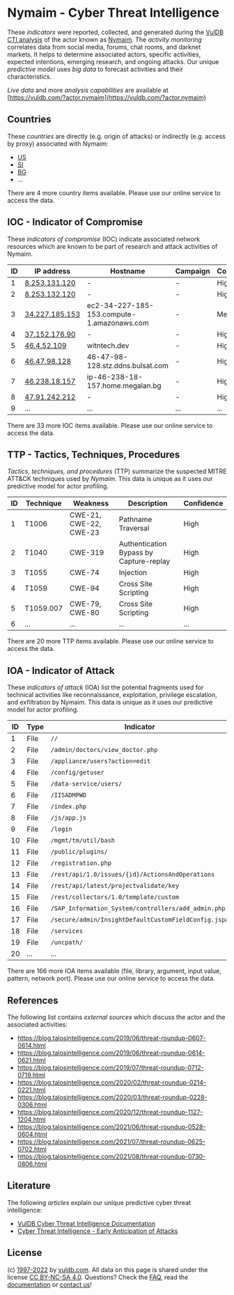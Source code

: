 # Nymaim - Cyber Threat Intelligence

These _indicators_ were reported, collected, and generated during the [VulDB CTI analysis](https://vuldb.com/?kb.cti) of the actor known as [Nymaim](https://vuldb.com/?actor.nymaim). The _activity monitoring_ correlates data from social media, forums, chat rooms, and darknet markets. It helps to determine associated actors, specific activities, expected intentions, emerging research, and ongoing attacks. Our unique _predictive model_ uses _big data_ to forecast activities and their characteristics.

_Live data_ and more _analysis capabilities_ are available at [https://vuldb.com/?actor.nymaim](https://vuldb.com/?actor.nymaim)

## Countries

These _countries_ are directly (e.g. origin of attacks) or indirectly (e.g. access by proxy) associated with Nymaim:

* [US](https://vuldb.com/?country.us)
* [SI](https://vuldb.com/?country.si)
* [BG](https://vuldb.com/?country.bg)
* ...

There are 4 more country items available. Please use our online service to access the data.

## IOC - Indicator of Compromise

These _indicators of compromise_ (IOC) indicate associated network resources which are known to be part of research and attack activities of Nymaim.

ID | IP address | Hostname | Campaign | Confidence
-- | ---------- | -------- | -------- | ----------
1 | [8.253.131.120](https://vuldb.com/?ip.8.253.131.120) | - | - | High
2 | [8.253.132.120](https://vuldb.com/?ip.8.253.132.120) | - | - | High
3 | [34.227.185.153](https://vuldb.com/?ip.34.227.185.153) | ec2-34-227-185-153.compute-1.amazonaws.com | - | Medium
4 | [37.152.176.90](https://vuldb.com/?ip.37.152.176.90) | - | - | High
5 | [46.4.52.109](https://vuldb.com/?ip.46.4.52.109) | witntech.dev | - | High
6 | [46.47.98.128](https://vuldb.com/?ip.46.47.98.128) | 46-47-98-128.stz.ddns.bulsat.com | - | High
7 | [46.238.18.157](https://vuldb.com/?ip.46.238.18.157) | ip-46-238-18-157.home.megalan.bg | - | High
8 | [47.91.242.212](https://vuldb.com/?ip.47.91.242.212) | - | - | High
9 | ... | ... | ... | ...

There are 33 more IOC items available. Please use our online service to access the data.

## TTP - Tactics, Techniques, Procedures

_Tactics, techniques, and procedures_ (TTP) summarize the suspected MITRE ATT&CK techniques used by _Nymaim_. This data is unique as it uses our predictive model for actor profiling.

ID | Technique | Weakness | Description | Confidence
-- | --------- | -------- | ----------- | ----------
1 | T1006 | CWE-21, CWE-22, CWE-23 | Pathname Traversal | High
2 | T1040 | CWE-319 | Authentication Bypass by Capture-replay | High
3 | T1055 | CWE-74 | Injection | High
4 | T1059 | CWE-94 | Cross Site Scripting | High
5 | T1059.007 | CWE-79, CWE-80 | Cross Site Scripting | High
6 | ... | ... | ... | ...

There are 20 more TTP items available. Please use our online service to access the data.

## IOA - Indicator of Attack

These _indicators of attack_ (IOA) list the potential fragments used for technical activities like reconnaissance, exploitation, privilege escalation, and exfiltration by Nymaim. This data is unique as it uses our predictive model for actor profiling.

ID | Type | Indicator | Confidence
-- | ---- | --------- | ----------
1 | File | `//` | Low
2 | File | `/admin/doctors/view_doctor.php` | High
3 | File | `/appliance/users?action=edit` | High
4 | File | `/config/getuser` | High
5 | File | `/data-service/users/` | High
6 | File | `/IISADMPWD` | Medium
7 | File | `/index.php` | Medium
8 | File | `/js/app.js` | Medium
9 | File | `/login` | Low
10 | File | `/mgmt/tm/util/bash` | High
11 | File | `/public/plugins/` | High
12 | File | `/registration.php` | High
13 | File | `/rest/api/1.0/issues/{id}/ActionsAndOperations` | High
14 | File | `/rest/api/latest/projectvalidate/key` | High
15 | File | `/rest/collectors/1.0/template/custom` | High
16 | File | `/SAP_Information_System/controllers/add_admin.php` | High
17 | File | `/secure/admin/InsightDefaultCustomFieldConfig.jspa` | High
18 | File | `/services` | Medium
19 | File | `/uncpath/` | Medium
20 | ... | ... | ...

There are 166 more IOA items available (file, library, argument, input value, pattern, network port). Please use our online service to access the data.

## References

The following list contains _external sources_ which discuss the actor and the associated activities:

* https://blog.talosintelligence.com/2019/06/threat-roundup-0607-0614.html
* https://blog.talosintelligence.com/2019/06/threat-roundup-0614-0621.html
* https://blog.talosintelligence.com/2019/07/threat-roundup-0712-0719.html
* https://blog.talosintelligence.com/2020/02/threat-roundup-0214-0221.html
* https://blog.talosintelligence.com/2020/03/threat-roundup-0228-0306.html
* https://blog.talosintelligence.com/2020/12/threat-roundup-1127-1204.html
* https://blog.talosintelligence.com/2021/06/threat-roundup-0528-0604.html
* https://blog.talosintelligence.com/2021/07/threat-roundup-0625-0702.html
* https://blog.talosintelligence.com/2021/08/threat-roundup-0730-0806.html

## Literature

The following _articles_ explain our unique predictive cyber threat intelligence:

* [VulDB Cyber Threat Intelligence Documentation](https://vuldb.com/?kb.cti)
* [Cyber Threat Intelligence - Early Anticipation of Attacks](https://www.scip.ch/en/?labs.20201022)

## License

(c) [1997-2022](https://vuldb.com/?kb.changelog) by [vuldb.com](https://vuldb.com/?kb.about). All data on this page is shared under the license [CC BY-NC-SA 4.0](https://creativecommons.org/licenses/by-nc-sa/4.0/). Questions? Check the [FAQ](https://vuldb.com/?kb.faq), read the [documentation](https://vuldb.com/?kb) or [contact us](https://vuldb.com/?contact)!
